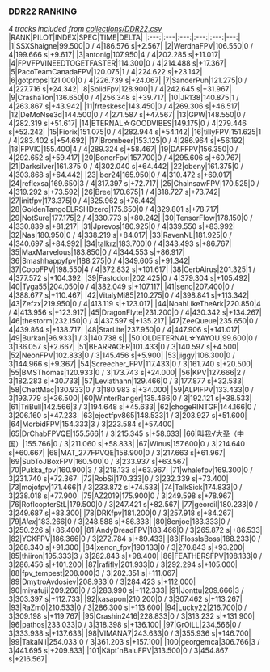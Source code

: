 ### DDR22 RANKING
*4 tracks included from [collections/DDR22.csv](/collections/DDR22.csv)*
|RANK|PILOT|INDEX|SPEC|TIME|DELTA|
|:---:|:---|:---:|:---:|:---:|---:|
|1|SSXShaigne|99.500|0 / 4|186.576 s|+2.567|
|2|WerdnaFPV|106.550|0 / 4|199.666 s|+9.617|
|3|antonig|107.950|4 / 4|202.285 s|+11.017|
|4|FPVFPVINEEDTOGETFASTER|114.300|0 / 4|214.488 s|+17.367|
|5|PacoTeamCanadaFPV|120.075|1 / 4|224.622 s|+23.142|
|6|gotprops|121.000|0 / 4|226.739 s|+24.067|
|7|SanderPuh|121.275|0 / 4|227.716 s|+24.342|
|8|SolidFpv|128.900|1 / 4|242.645 s|+31.967|
|9|CrashaTon|136.650|0 / 4|256.348 s|+39.717|
|10|JR138|140.875|1 / 4|263.867 s|+43.942|
|11|frteskesc|143.450|0 / 4|269.306 s|+46.517|
|12|DeMoNse3d|144.500|0 / 4|271.587 s|+47.567|
|13|GPW|148.550|0 / 4|282.319 s|+51.617|
|14|ETERNAL☆GOODVIBES|149.175|0 / 4|279.446 s|+52.242|
|15|Fiorix|151.075|0 / 4|282.944 s|+54.142|
|16|tillyFPV|151.625|1 / 4|283.402 s|+54.692|
|17|Brombeer|153.125|0 / 4|286.964 s|+56.192|
|18|FPVlC|155.400|4 / 4|289.324 s|+58.467|
|19|DAFFPV|156.350|0 / 4|292.652 s|+59.417|
|20|BonerFpv|157.700|0 / 4|295.606 s|+60.767|
|21|Darksilver|161.375|0 / 4|302.040 s|+64.442|
|22|obeny|161.375|0 / 4|303.868 s|+64.442|
|23|ibor24|165.950|0 / 4|310.472 s|+69.017|
|24|reflexsa|169.650|3 / 4|317.397 s|+72.717|
|25|ChainsawFPV|170.525|0 / 4|319.292 s|+73.592|
|26|Bree|170.675|1 / 4|318.727 s|+73.742|
|27|initfpv|173.375|0 / 4|325.962 s|+76.442|
|28|GoldenTangoELRSHDzero|175.650|0 / 4|329.801 s|+78.717|
|29|NotSure|177.175|2 / 4|330.773 s|+80.242|
|30|TensorFlow|178.150|0 / 4|330.839 s|+81.217|
|31|Jprevos|180.925|0 / 4|339.550 s|+83.992|
|32|Nas|180.950|0 / 4|338.219 s|+84.017|
|33|RavenNL|181.925|0 / 4|340.697 s|+84.992|
|34|talkrz|183.700|0 / 4|343.493 s|+86.767|
|35|MaxMarvelous|183.850|0 / 4|344.553 s|+86.917|
|36|Smashhappyfpv|188.275|0 / 4|349.605 s|+91.342|
|37|CoopFPV|198.550|4 / 4|372.832 s|+101.617|
|38|CerbAirus|201.325|1 / 4|377.572 s|+104.392|
|39|Fastodon|202.425|0 / 4|379.304 s|+105.492|
|40|Tyga55|204.050|0 / 4|382.049 s|+107.117|
|41|seno|207.400|0 / 4|388.677 s|+110.467|
|42|VitalyMi85|210.275|0 / 4|398.841 s|+113.342|
|43|Zefzx|219.950|0 / 4|413.119 s|+123.017|
|44|NoahLikeTheArk|220.850|4 / 4|413.956 s|+123.917|
|45|DragonFlyte|231.200|0 / 4|430.342 s|+134.267|
|46|thestorm|232.150|0 / 4|437.597 s|+135.217|
|47|ZeeQueue|235.650|0 / 4|439.864 s|+138.717|
|48|StarLite|237.950|0 / 4|447.906 s|+141.017|
|49|Burkan|96.933|1 / 3|140.738 s||
|50|OLDETERNAL☆YAYOU|99.600|0 / 3|136.057 s|+2.667|
|51|BEARRACER|101.433|0 / 3|140.597 s|+4.500|
|52|NeonFPV|102.833|0 / 3|145.456 s|+5.900|
|53|jiggy|106.300|0 / 3|144.966 s|+9.367|
|54|Screecher_FPV|117.433|0 / 3|161.740 s|+20.500|
|55|BMSThomas|120.933|0 / 3|173.743 s|+24.000|
|56|KPV|127.666|2 / 3|182.283 s|+30.733|
|57|Leviathann|129.466|0 / 3|177.877 s|+32.533|
|58|ChettMac|130.933|0 / 3|180.983 s|+34.000|
|59|ALPIFPV|133.433|0 / 3|193.779 s|+36.500|
|60|WinterRanger|135.466|0 / 3|192.121 s|+38.533|
|61|TriBull|142.566|3 / 3|194.648 s|+45.633|
|62|chogeRINTGF|144.166|0 / 3|206.160 s|+47.233|
|63|ejectfpv865|148.533|1 / 3|203.927 s|+51.600|
|64|MorbidFPV|154.333|3 / 3|223.584 s|+57.400|
|65|DrChabFPVQE|155.566|1 / 3|215.345 s|+58.633|
|66|叫我√大圣（中国）|155.766|0 / 3|211.060 s|+58.833|
|67|Winus|157.600|0 / 3|214.640 s|+60.667|
|68|MAT_277FPVQE|158.900|0 / 3|217.663 s|+61.967|
|69|SubToJBoxFPV|160.500|0 / 3|233.937 s|+63.567|
|70|Pukka_fpv|160.900|3 / 3|218.133 s|+63.967|
|71|whalefpv|169.300|0 / 3|231.740 s|+72.367|
|72|RobSi|170.333|0 / 3|232.339 s|+73.400|
|73|mojofpv|171.466|1 / 3|233.872 s|+74.533|
|74|TalkSick|174.833|0 / 3|238.018 s|+77.900|
|75|AZ2019|175.900|0 / 3|249.598 s|+78.967|
|76|RoflcopterStL|179.500|0 / 3|247.421 s|+82.567|
|77|geordil|180.233|0 / 3|249.687 s|+83.300|
|78|DRKfpv|181.200|0 / 3|257.918 s|+84.267|
|79|_Alex_|183.266|0 / 3|248.588 s|+86.333|
|80|8enjoe|183.333|0 / 3|250.226 s|+86.400|
|81|AndyDreadFPV|183.466|0 / 3|265.872 s|+86.533|
|82|YCKFPV|186.366|0 / 3|272.784 s|+89.433|
|83|FlossIsBoss|188.233|0 / 3|268.340 s|+91.300|
|84|xenon_fpv|190.133|0 / 3|270.843 s|+93.200|
|85|thiiron|195.333|3 / 3|282.843 s|+98.400|
|86|FEATHERSFPV|198.133|0 / 3|286.456 s|+101.200|
|87|rafifly|201.933|0 / 3|292.294 s|+105.000|
|88|fpv_tempest|208.000|3 / 3|282.351 s|+111.067|
|89|DmytroAvdosiev|208.933|0 / 3|284.423 s|+112.000|
|90|miyafuji|209.266|0 / 3|283.990 s|+112.333|
|91|Jonttu|209.666|3 / 3|303.397 s|+112.733|
|92|kasapon|210.200|0 / 3|307.462 s|+113.267|
|93|RaZm0|210.533|0 / 3|286.300 s|+113.600|
|94|Lucky22|216.700|0 / 3|309.198 s|+119.767|
|95|Crashin2416|228.833|0 / 3|313.232 s|+131.900|
|96|pathos|233.033|0 / 3|318.398 s|+136.100|
|97|GrOiLL|234.566|0 / 3|333.938 s|+137.633|
|98|VIMANA7|243.633|0 / 3|355.936 s|+146.700|
|99|TakaNii|254.033|0 / 3|361.203 s|+157.100|
|100|georgemca|306.766|3 / 3|441.695 s|+209.833|
|101|Käpt´nBaluFPV|313.500|0 / 3|454.867 s|+216.567|
